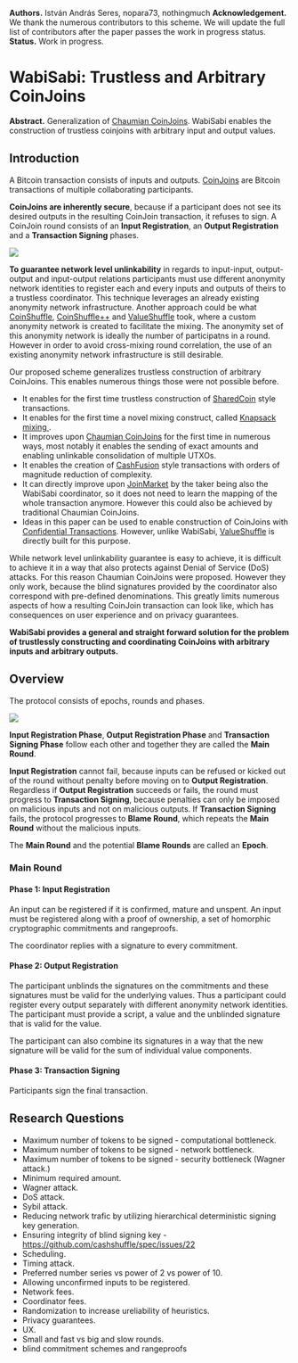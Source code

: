 **Authors.** István András Seres, nopara73, nothingmuch
**Acknowledgement.** We thank the numerous contributors to this scheme. We will update the full list of contributors after the paper passes the work in progress status.
**Status.** Work in progress.

# WabiSabi: Trustless and Arbitrary CoinJoins

**Abstract.** Generalization of [Chaumian CoinJoins](https://github.com/nopara73/ZeroLink/). WabiSabi enables the construction of trustless coinjoins with arbitrary input and output values.

## Introduction

A Bitcoin transaction consists of inputs and outputs. [CoinJoins](https://bitcointalk.org/index.php?topic=279249.msg2983902#msg2983902) are Bitcoin transactions of multiple collaborating participants.

**CoinJoins are inherently secure**, because if a participant does not see its desired outputs in the resulting CoinJoin transaction, it refuses to sign. A CoinJoin round consists of an **Input Registration**, an **Output Registration** and a **Transaction Signing** phases.

![](https://i.imgur.com/T0FwiZh.png)

**To guarantee network level unlinkability** in regards to input-input, output-output and input-output relations participants must use different anonymity network identities to register each and every inputs and outputs of theirs to a trustless coordinator. This technique leverages an already existing anonymity network infrastructure. Another approach could be what [CoinShuffle](https://petsymposium.org/2014/papers/Ruffing.pdf), [CoinShuffle++](https://www.ndss-symposium.org/wp-content/uploads/2017/09/ndss201701-4RuffingPaper.pdf) and [ValueShuffle](https://www.ndss-symposium.org/wp-content/uploads/2017/09/NDSS-2017_Paper_Ruffing.pdf) took, where a custom anonymity network is created to facilitate the mixing. The anonymity set of this anonymity network is ideally the number of participatns in a round. However in order to avoid cross-mixing round correlation, the use of an existing anonymity network infrastructure is still desirable.

Our proposed scheme generalizes trustless construction of arbitrary CoinJoins. This enables numerous things those were not possible before.

- It enables for the first time trustless construction of [SharedCoin](https://en.bitcoin.it/wiki/Shared_coin) style transactions.
- It enables for the first time a novel mixing construct, called [Knapsack mixing ](https://www.comsys.rwth-aachen.de/fileadmin/papers/2017/2017-maurer-trustcom-coinjoin.pdf).
- It improves upon [Chaumian CoinJoins](https://github.com/nopara73/ZeroLink/) for the first time in numerous ways, most notably it enables the sending of exact amounts and enabling unlinkable consolidation of multiple UTXOs.
- It enables the creation of [CashFusion](https://github.com/cashshuffle/spec/blob/master/CASHFUSION.md) style transactions with orders of magnitude reduction of complexity.
- It can directly improve upon [JoinMarket](https://github.com/JoinMarket-Org/joinmarket-clientserver) by the taker being also the WabiSabi coordinator, so it does not need to learn the mapping of the whole transaction anymore. However this could also be achieved by traditional Chaumian CoinJoins.
- Ideas in this paper can be used to enable construction of CoinJoins with [Confidential Transactions](https://people.xiph.org/~greg/confidential_values.txt). However, unlike WabiSabi, [ValueShuffle](https://www.ndss-symposium.org/wp-content/uploads/2017/09/NDSS-2017_Paper_Ruffing.pdf) is directly built for this purpose.

While network level unlinkability guarantee is easy to achieve, it is difficult to achieve it in a way that also protects against Denial of Service (DoS) attacks. For this reason Chaumian CoinJoins were proposed. However they only work, because the blind signatures provided by the coordinator also correspond with pre-defined denominations. This greatly limits numerous aspects of how a resulting CoinJoin transaction can look like, which has consequences on user experience and on privacy guarantees.

**WabiSabi provides a general and straight forward solution for the problem of trustlessly constructing and coordinating CoinJoins with arbitrary inputs and arbitrary outputs.**

## Overview

The protocol consists of epochs, rounds and phases.

![](https://i.imgur.com/LctiWLS.png)

**Input Registration Phase**, **Output Registration Phase** and **Transaction Signing Phase** follow each other and together they are called the **Main Round**.

**Input Registration** cannot fail, because inputs can be refused or kicked out of the round without penalty before moving on to **Output Registration**. Regardless if **Output Registration** succeeds or fails, the round must progress to **Transaction Signing**, because penalties can only be imposed on malicious inputs and not on malicious outputs. If **Transaction Signing** fails, the protocol progresses to **Blame Round**, which repeats the **Main Round** without the malicious inputs.

The **Main Round** and the potential **Blame Rounds** are called an **Epoch**.

### Main Round

#### Phase 1: Input Registration

An input can be registered if it is confirmed, mature and unspent. An input must be registered along with a proof of ownership, a set of homorphic cryptographic commitments and rangeproofs.

The coordinator replies with a signature to every commitment.

#### Phase 2: Output Registration

The participant unblinds the signatures on the commitments and these signatures must be valid for the underlying values. Thus a participant could register every output separately with different anonymity network identities. The participant must provide a script, a value and the unblinded signature that is valid for the value.

The participant can also combine its signatures in a way that the new signature will be valid for the sum of individual value components.

#### Phase 3: Transaction Signing

Participants sign the final transaction.

## Research Questions

- Maximum number of tokens to be signed - computational bottleneck.
- Maximum number of tokens to be signed - network bottleneck.
- Maximum number of tokens to be signed - security bottleneck (Wagner attack.)
- Minimum required amount.
- Wagner attack.
- DoS attack.
- Sybil attack.
- Reducing network trafic by utilizing hierarchical deterministic signing key generation.
- Ensuring integrity of blind signing key - https://github.com/cashshuffle/spec/issues/22
- Scheduling.
- Timing attack.
- Preferred number series vs power of 2 vs power of 10.
- Allowing unconfirmed inputs to be registered.
- Network fees.
- Coordinator fees.
- Randomization to increase ureliability of heuristics.
- Privacy guarantees.
- UX.
- Small and fast vs big and slow rounds.
- blind commitment schemes and rangeproofs
